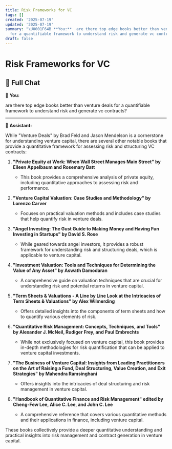 ```yaml
---
title: Risk Frameworks for VC
tags: []
created: '2025-07-19'
updated: '2025-07-19'
summary: "\U0001F64B **You:**  are there top edge books better than venture deals
  for a quantifiable framework to understand risk and generate vc contracts?"
draft: false
---
```


# Risk Frameworks for VC

## 🧠 Full Chat

🙋 **You:**

are there top edge books better than venture deals for a quantifiable framework to understand risk and generate vc contracts?

---

🤖 **Assistant:**

While "Venture Deals" by Brad Feld and Jason Mendelson is a cornerstone for understanding venture capital, there are several other notable books that provide a quantitative framework for assessing risk and structuring VC contracts:

1. **"Private Equity at Work: When Wall Street Manages Main Street" by Eileen Appelbaum and Rosemary Batt**
   - This book provides a comprehensive analysis of private equity, including quantitative approaches to assessing risk and performance.

2. **"Venture Capital Valuation: Case Studies and Methodology" by Lorenzo Carver**
   - Focuses on practical valuation methods and includes case studies that help quantify risk in venture deals.

3. **"Angel Investing: The Gust Guide to Making Money and Having Fun Investing in Startups" by David S. Rose**
   - While geared towards angel investors, it provides a robust framework for understanding risk and structuring deals, which is applicable to venture capital.

4. **"Investment Valuation: Tools and Techniques for Determining the Value of Any Asset" by Aswath Damodaran**
   - A comprehensive guide on valuation techniques that are crucial for understanding risk and potential returns in venture capital.

5. **"Term Sheets & Valuations - A Line by Line Look at the Intricacies of Term Sheets & Valuations" by Alex Wilmerding**
   - Offers detailed insights into the components of term sheets and how to quantify various elements of risk.

6. **"Quantitative Risk Management: Concepts, Techniques, and Tools" by Alexander J. McNeil, Rudiger Frey, and Paul Embrechts**
   - While not exclusively focused on venture capital, this book provides in-depth methodologies for risk quantification that can be applied to venture capital investments.

7. **"The Business of Venture Capital: Insights from Leading Practitioners on the Art of Raising a Fund, Deal Structuring, Value Creation, and Exit Strategies" by Mahendra Ramsinghani**
   - Offers insights into the intricacies of deal structuring and risk management in venture capital.

8. **"Handbook of Quantitative Finance and Risk Management" edited by Cheng-Few Lee, Alice C. Lee, and John C. Lee**
   - A comprehensive reference that covers various quantitative methods and their applications in finance, including venture capital.

These books collectively provide a deeper quantitative understanding and practical insights into risk management and contract generation in venture capital.